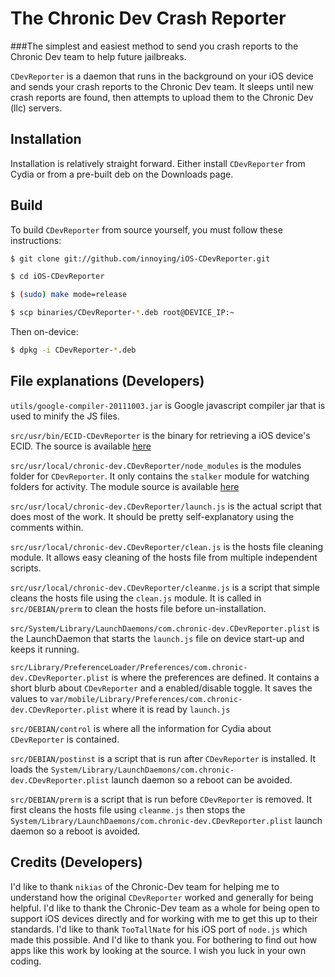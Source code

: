 The Chronic Dev Crash Reporter
=======
###The simplest and easiest method to send you crash reports to the Chronic Dev team to help future jailbreaks.


`CDevReporter` is a daemon that runs in the background on your iOS device and sends your crash reports to the Chronic Dev team. It sleeps until new crash reports are found, then attempts to upload them to the Chronic Dev (llc) servers.

Installation
------------
Installation is relatively straight forward. Either install `CDevReporter` from Cydia or from a pre-built deb on the Downloads page.


Build
------------
To build `CDevReporter` from source yourself, you must follow these instructions:

``` bash
$ git clone git://github.com/innoying/iOS-CDevReporter.git

$ cd iOS-CDevReporter

$ (sudo) make mode=release

$ scp binaries/CDevReporter-*.deb root@DEVICE_IP:~

```
Then on-device:
``` bash
$ dpkg -i CDevReporter-*.deb
```


File explanations (Developers)
------------
`utils/google-compiler-20111003.jar` is Google javascript compiler jar that is used to minify the JS files.

`src/usr/bin/ECID-CDevReporter` is the binary for retrieving a iOS device's ECID. The source is available [here](https://github.com/innoying/iOS-ecid)

`src/usr/local/chronic-dev.CDevReporter/node_modules` is the modules folder for `CDevReporter`. It only contains the `stalker` module for watching folders for activity. The module source is available [here](https://github.com/jslatts/stalker)

`src/usr/local/chronic-dev.CDevReporter/launch.js` is the actual script that does most of the work. It should be pretty self-explanatory using the comments within. 

`src/usr/local/chronic-dev.CDevReporter/clean.js` is the hosts file cleaning module. It allows easy cleaning of the hosts file from multiple independent scripts. 

`src/usr/local/chronic-dev.CDevReporter/cleanme.js` is a script that simple cleans the hosts file using the `clean.js` module. It is called in `src/DEBIAN/prerm` to clean the hosts file before un-installation.

`src/System/Library/LaunchDaemons/com.chronic-dev.CDevReporter.plist` is the LaunchDaemon that starts the `launch.js` file on device start-up and keeps it running.

`src/Library/PreferenceLoader/Preferences/com.chronic-dev.CDevReporter.plist` is where the preferences are defined. It contains a short blurb about `CDevReporter` and a enabled/disable toggle. It saves the values to `var/mobile/Library/Preferences/com.chronic-dev.CDevReporter.plist` where it is read by `launch.js`

`src/DEBIAN/control` is where all the information for Cydia about `CDevReporter` is contained. 

`src/DEBIAN/postinst` is a script that is run after `CDevReporter` is installed. It loads the `System/Library/LaunchDaemons/com.chronic-dev.CDevReporter.plist` launch daemon so a reboot can be avoided. 

`src/DEBIAN/prerm` is a script that is run before `CDevReporter` is removed. It first cleans the hosts file using `cleanme.js` then stops the `System/Library/LaunchDaemons/com.chronic-dev.CDevReporter.plist` launch daemon so a reboot is avoided. 


Credits (Developers)
------------
I'd like to thank `nikias` of the Chronic-Dev team for helping me to understand how the original `CDevReporter` worked and generally for being helpful.
I'd like to thank the Chronic-Dev team as a whole for being open to support iOS devices directly and for working with me to get this up to their standards.
I'd like to thank `TooTallNate` for his iOS port of `node.js` which made this possible.
And I'd like to thank you. For bothering to find out how apps like this work by looking at the source. I wish you luck in your own coding.